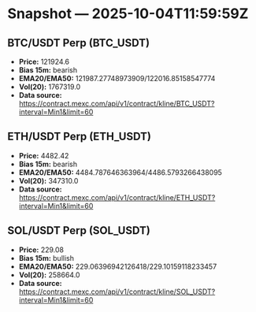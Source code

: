 # Snapshot — 2025-10-04T11:59:59Z

## BTC/USDT Perp (BTC_USDT)
- **Price:** 121924.6
- **Bias 15m:** bearish
- **EMA20/EMA50:** 121987.27748973909/122016.85158547774
- **Vol(20):** 1767319.0
- **Data source:** https://contract.mexc.com/api/v1/contract/kline/BTC_USDT?interval=Min1&limit=60

## ETH/USDT Perp (ETH_USDT)
- **Price:** 4482.42
- **Bias 15m:** bearish
- **EMA20/EMA50:** 4484.787646363964/4486.5793266438095
- **Vol(20):** 347310.0
- **Data source:** https://contract.mexc.com/api/v1/contract/kline/ETH_USDT?interval=Min1&limit=60

## SOL/USDT Perp (SOL_USDT)
- **Price:** 229.08
- **Bias 15m:** bullish
- **EMA20/EMA50:** 229.06396942126418/229.10159118233457
- **Vol(20):** 258664.0
- **Data source:** https://contract.mexc.com/api/v1/contract/kline/SOL_USDT?interval=Min1&limit=60

